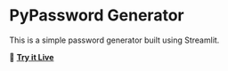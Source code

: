 # PyPassword Generator

This is a simple password generator built using Streamlit.

🔗 **[Try it Live](https://codegenerator-49sgnyfj5mxfs6a7mltxh6.streamlit.app/)**  
